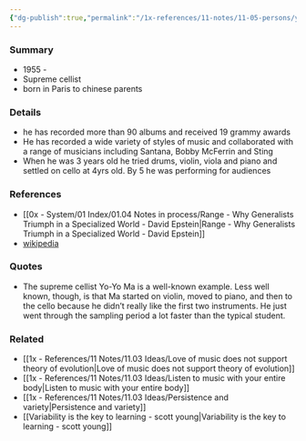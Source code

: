 ```yaml
---
{"dg-publish":true,"permalink":"/1x-references/11-notes/11-05-persons/yo-yo-ma/","title":"Yo-Yo Ma","noteIcon":""}
---
```



### Summary
- 1955 - 
- Supreme cellist
- born in Paris to chinese parents

### Details
- he has recorded more than 90 albums and received 19 grammy awards
- He has recorded a wide variety of styles of music and collaborated with a range of musicians including Santana, Bobby McFerrin and Sting
- When he was 3 years old he tried drums, violin, viola and piano and settled on cello at 4yrs old. By 5 he was performing for audiences

### References
- [[0x - System/01 Index/01.04 Notes in process/Range - Why Generalists Triumph in a Specialized World - David Epstein\|Range - Why Generalists Triumph in a Specialized World - David Epstein]]
- [wikipedia](https://en.wikipedia.org/wiki/Yo-Yo_Ma)

### Quotes
- The supreme cellist Yo-Yo Ma is a well-known example. Less well known, though, is that Ma started on violin, moved to piano, and then to the cello because he didn’t really like the first two instruments. He just went through the sampling period a lot faster than the typical student.


### Related
- [[1x - References/11 Notes/11.03 Ideas/Love of music does not support theory of evolution\|Love of music does not support theory of evolution]]
- [[1x - References/11 Notes/11.03 Ideas/Listen to music with your entire body\|Listen to music with your entire body]]
- [[1x - References/11 Notes/11.03 Ideas/Persistence and variety\|Persistence and variety]]
- [[Variability is the key to learning - scott young\|Variability is the key to learning - scott young]]
